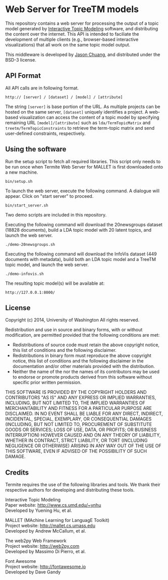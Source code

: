 Web Server for TreeTM models
============================

This repository contains a web server for processing the output of a topic model generated by [Interactive Topic Modeling](http://www.cs.umd.edu/~ynhu) software, and distributing the content over the internet. This API is intended to faciliate the development of multiple clients (e.g., browser-based interactive visualizations) that all work on the same topic model output.

This middleware is developed by [Jason Chuang](http://jason.chuang.ca), and distributed under the BSD-3 license.

API Format
----------

All API calls are in following format.

```
http:// [server] / [dataset] / [model] / [attribute]
```

The string `[server]` is base portion of the URL.  As multiple projects can be hosted on the same server, `[dataset]` uniquely identifies a project. A web-based visualization can access the content of a topic model by specifying remaining URL `[model]/[attribute]` such as `lda/TermTopicMatrix` and `treetm/TermTopicConstraints` to retrieve the term-topic matrix and send user-defined constraints, respectively.

Using the software
------------------

Run the setup script to fetch all required libraries. This script only needs to be run once when Termite Web Server for MALLET is first downloaded onto a new machine.

```
bin/setup.sh
```

To launch the web server, execute the following command. A dialogue will appear. Click on "start server" to proceed.

```
bin/start_server.sh
```

Two demo scripts are included in this repository.

Executing the following command will download the 20newsgroups dataset (18828 documents), build a LDA topic model with 20 latent topics, and launch the web server.

```
./demo-20newsgroups.sh
```

Executing the following command will download the InfoVis dataset (449 documents with metadata), build both an LDA topic model and a TreeTM topic model, and launch the web server.

```
./demo-infovis.sh
```

The resulting topic model(s) will be available at:

```
http://127.0.0.1:8000/
```

License
-------

Copyright (c) 2014, University of Washington
All rights reserved.

Redistribution and use in source and binary forms, with or without
modification, are permitted provided that the following conditions are met:
  * Redistributions of source code must retain the above copyright
    notice, this list of conditions and the following disclaimer.
  * Redistributions in binary form must reproduce the above copyright
    notice, this list of conditions and the following disclaimer in the
    documentation and/or other materials provided with the distribution.
  * Neither the name of the <organization> nor the
    names of its contributors may be used to endorse or promote products
    derived from this software without specific prior written permission.

THIS SOFTWARE IS PROVIDED BY THE COPYRIGHT HOLDERS AND CONTRIBUTORS "AS IS" AND
ANY EXPRESS OR IMPLIED WARRANTIES, INCLUDING, BUT NOT LIMITED TO, THE IMPLIED
WARRANTIES OF MERCHANTABILITY AND FITNESS FOR A PARTICULAR PURPOSE ARE
DISCLAIMED. IN NO EVENT SHALL <COPYRIGHT HOLDER> BE LIABLE FOR ANY
DIRECT, INDIRECT, INCIDENTAL, SPECIAL, EXEMPLARY, OR CONSEQUENTIAL DAMAGES
(INCLUDING, BUT NOT LIMITED TO, PROCUREMENT OF SUBSTITUTE GOODS OR SERVICES;
LOSS OF USE, DATA, OR PROFITS; OR BUSINESS INTERRUPTION) HOWEVER CAUSED AND
ON ANY THEORY OF LIABILITY, WHETHER IN CONTRACT, STRICT LIABILITY, OR TORT
(INCLUDING NEGLIGENCE OR OTHERWISE) ARISING IN ANY WAY OUT OF THE USE OF THIS
SOFTWARE, EVEN IF ADVISED OF THE POSSIBILITY OF SUCH DAMAGE.

Credits
-------

Termite requires the use of the following libraries and tools.
We thank their respective authors for developing and distributing these tools.

  Interactive Topic Modeling  
  Paper website: http://www.cs.umd.edu/~ynhu  
  Developed by Yuening Hu, et al.  

  MALLET (MAchine Learning for LanguagE Toolkit)  
  Project website: http://mallet.cs.umass.edu  
  Developed by Andrew McCallum, et al.  

  The web2py Web Framework  
  Project website: http://web2py.com  
  Developed by Massimo Di Pierro, et al.  

  Font Awesome  
  Project website: http://fontawesome.io  
  Developed by Dave Gandy  
